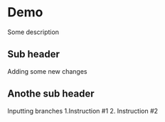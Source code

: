 # Demo

Some description


## Sub header

Adding some new changes

## Anothe sub header

Inputting branches
1.Instruction #1
2. Instruction #2